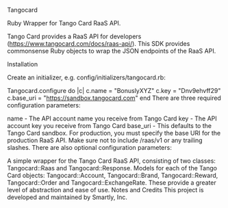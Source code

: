 Tangocard

Ruby Wrapper for Tango Card RaaS API.

Tango Card provides a RaaS API for developers (https://www.tangocard.com/docs/raas-api/). This SDK provides commonsense Ruby objects to wrap the JSON endpoints of the RaaS API.

Installation

Create an initializer, e.g. config/initializers/tangocard.rb:

Tangocard.configure do |c|
  c.name = "BonuslyXYZ"
  c.key = "Dnv9ehvff29"
  c.base_uri = "https://sandbox.tangocard.com"
end
There are three required configuration parameters:

name - The API account name you receive from Tango Card
key - The API account key you receive from Tango Card
base_uri - This defaults to the Tango Card sandbox. For production, you must specify the base URI for the production RaaS API. Make sure not to include /raas/v1 or any trailing slashes.
There are also optional configuration parameters:


A simple wrapper for the Tango Card RaaS API, consisting of two classes: Tangocard::Raas and Tangocard::Response.
Models for each of the Tango Card objects: Tangocard::Account, Tangocard::Brand, Tangocard::Reward, Tangocard::Order and Tangocard::ExchangeRate. These provide a greater level of abstraction and ease of use.
Notes and Credits
This project is developed and maintained by Smartly, Inc.
